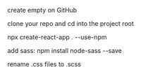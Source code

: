 create empty on GitHub

clone your repo and cd into the project root

npx create-react-app . --use-npm

add sass: npm install node-sass --save

rename .css files to .scss

